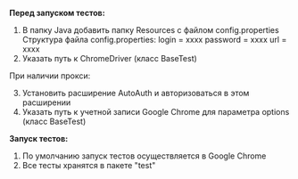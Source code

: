 <b>Перед запуском тестов:</b>

1. В папку Java добавить папку Resources с файлом config.properties 
Структура файла config.properties:
login = xxxx
password = xxxx
url = xxxx
2. Указать путь к ChromeDriver (класс BaseTest)

При наличии прокси:

3. Установить расширение AutoAuth и авторизоваться в этом расширении
4. Указать путь к учетной записи Google Chrome для параметра options (класс BaseTest)


<b>Запуск тестов:</b>

1. По умолчанию запуск тестов осуществляется в Google Chrome
2. Все тесты хранятся в пакете "test"
